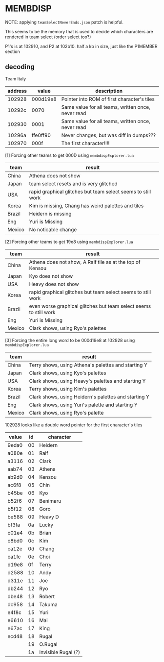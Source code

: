 # MEMBDISP

NOTE: applying `teamSelectNeverEnds.json` patch is helpful.

This seems to be the memory that is used to decide which characters are rendered in team select (order select too?)

P1's is at 102910, and P2 at 102b10. half a kb in size, just like the P1MEMBER section

## decoding

Team Italy

| address | value    | description                                        |
| ------- | -------- | -------------------------------------------------- |
| 102928  | 000d19e8 | Pointer into ROM of first character's tiles        |
| 10292c  | 0070     | Same value for all teams, written once, never read |
| 102930  | 0001     | Same value for all teams, written once, never read |
| 10296a  | ffe0ff90 | Never changes, but was diff in dumps???            |
| 102970  | 000f     | The first character!!!!                            |

[1] Forcing other teams to get 000D using `membdispExplorer.lua`

| team   | result                                                       |
| ------ | ------------------------------------------------------------ |
| China  | Athena does not show                                         |
| Japan  | team select resets and is very glitched                      |
| USA    | rapid graphical glitches but team select seems to still work |
| Korea  | Kim is missing, Chang has weird palettes and tiles           |
| Brazil | Heidern is missing                                           |
| Eng    | Yuri is Missing                                              |
| Mexico | No noticable change                                          |

[2] Forcing other teams to get 19e8 using `membdispExplorer.lua`

| team   | result                                                            |
| ------ | ----------------------------------------------------------------- |
| China  | Athena does not show, A Ralf tile as at the top of Kensou         |
| Japan  | Kyo does not show                                                 |
| USA    | Heavy does not show                                               |
| Korea  | rapid graphical glitches but team select seems to still work      |
| Brazil | even worse graphical glitches but team select seems to still work |
| Eng    | Yuri is Missing                                                   |
| Mexico | Clark shows, using Ryo's palettes                                 |

[3] Forcing the entire long word to be 000d19e8 at 102928 using `membdispExplorer.lua`

| team   | result                                               |
| ------ | ---------------------------------------------------- |
| China  | Terry shows, using Athena's palettes and starting Y  |
| Japan  | Clark shows, using Kyo's palettes                    |
| USA    | Clark shows, using Heavy's palettes and starting Y   |
| Korea  | Terry shows, using Kim's palettes                    |
| Brazil | Clark shows, using Heidern's palettes and starting Y |
| Eng    | Clark shows, using Yuri's palette and starting Y     |
| Mexico | Clark shows, using Ryo's palette                     |

102928 looks like a double word pointer for the first character's tiles

| value | id  | character           |
| ----- | --- | ------------------- |
| 9eda0 | 00  | Heidern             |
| a080e | 01  | Ralf                |
| a3116 | 02  | Clark               |
| aab74 | 03  | Athena              |
| ab9d0 | 04  | Kensou              |
| ac6f8 | 05  | Chin                |
| b45be | 06  | Kyo                 |
| b52f6 | 07  | Benimaru            |
| b5f12 | 08  | Goro                |
| be588 | 09  | Heavy D             |
| bf3fa | 0a  | Lucky               |
| c01e4 | 0b  | Brian               |
| c8bd0 | 0c  | Kim                 |
| ca12e | 0d  | Chang               |
| ca1fc | 0e  | Choi                |
| d19e8 | 0f  | Terry               |
| d2588 | 10  | Andy                |
| d311e | 11  | Joe                 |
| db244 | 12  | Ryo                 |
| dbe48 | 13  | Robert              |
| dc958 | 14  | Takuma              |
| e4f8c | 15  | Yuri                |
| e6610 | 16  | Mai                 |
| e67ac | 17  | King                |
| ecd48 | 18  | Rugal               |
|       | 19  | O.Rugal             |
|       | 1a  | Invisible Rugal (?) |
